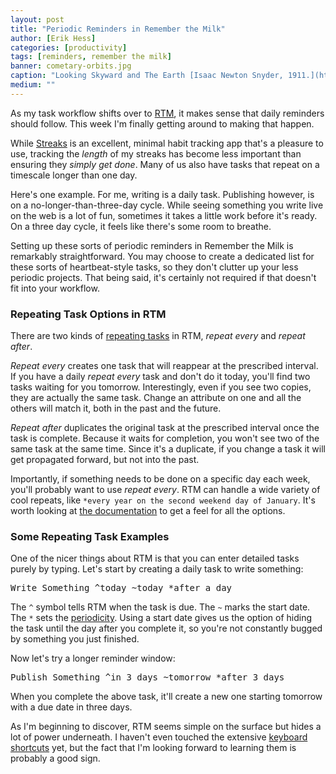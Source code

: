```yaml
---
layout: post
title: "Periodic Reminders in Remember the Milk"
author: [Erik Hess]
categories: [productivity]
tags: [reminders, remember the milk]
banner: cometary-orbits.jpg
caption: "Looking Skyward and The Earth [Isaac Newton Snyder, 1911.](https://archive.org/stream/lookingskywardea00snyd/lookingskywardea00snyd#page/108/mode/1up)"
medium: ""
---
```


As my task workflow shifts over to [RTM](http://rememberthemilk.com), it makes sense that daily reminders should follow. This week I'm finally getting around to making that happen.

While [Streaks](http://streaksapp.com) is an excellent, minimal habit tracking app that's a pleasure to use, tracking the *length* of my streaks has become less important than ensuring they *simply get done*. Many of us also have tasks that repeat on a timescale longer than one day.

Here's one example. For me, writing is a daily task. Publishing however, is on a no-longer-than-three-day cycle. While seeing something you write live on the web is a lot of fun, sometimes it takes a little work before it's ready. On a three day cycle, it feels like there's some room to breathe.

Setting up these sorts of periodic reminders in Remember the Milk is remarkably straightforward. You may choose to create a dedicated list for these sorts of heartbeat-style tasks, so they don't clutter up your less periodic projects. That being said, it's certainly not required if that doesn't fit into your workflow.

### Repeating Task Options in RTM

There are two kinds of [repeating tasks](https://www.rememberthemilk.com/help/?ctx=basics.basics.repeatformat) in RTM, *repeat every* and *repeat after*.

*Repeat every* creates one task that will reappear at the prescribed interval. If you have a daily *repeat every* task and don't do it today, you'll find two tasks waiting for you tomorrow. Interestingly, even if you see two copies, they are actually the same task. Change an attribute on one and all the others will match it, both in the past and the future.

*Repeat after* duplicates the original task at the prescribed interval once the task is complete. Because it waits for completion, you won't see two of the same task at the same time. Since it's a duplicate, if you change a task it will get propagated forward, but not into the past.

Importantly, if something needs to be done on a specific day each week, you'll probably want to use *repeat every*. RTM can handle a wide variety of cool repeats, like `*every year on the second weekend day of January`. It's worth looking at [the documentation](https://www.rememberthemilk.com/help/?ctx=basics.basics.repeatformat) to get a feel for all the options.

### Some Repeating Task Examples

One of the nicer things about RTM is that you can enter detailed tasks purely by typing. Let's start by creating a daily task to write something:

<pre class="prettyprint">
Write Something ^today ~today *after a day
</pre>

The `^` symbol tells RTM when the task is due. The `~` marks the start date. The `*` sets the [periodicity](https://www.rememberthemilk.com/help/?ctx=basics.basics.repeatformat). Using a start date gives us the option of hiding the task until the day after you complete it, so you're not constantly bugged by something you just finished.

Now let's try a longer reminder window:

<pre class="prettyprint">
Publish Something ^in 3 days ~tomorrow *after 3 days
</pre>

When you complete the above task, it'll create a new one starting tomorrow with a due date in three days.

As I'm beginning to discover, RTM seems simple on the surface but hides a lot of power underneath. I haven't even touched the extensive [keyboard shortcuts](https://www.rememberthemilk.com/help/?ctx=basics.basics.keyboard) yet, but the fact that I'm looking forward to learning them is probably a good sign.
